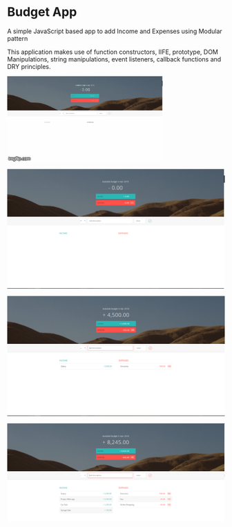# Budget App

A simple JavaScript based app to add Income and Expenses using Modular pattern

This application makes use of function constructors, IIFE, prototype,  DOM Manipulations, string manipulations, event listeners, callback functions and DRY principles.

![](images/captures.gif)

![](https://github.com/mohibakhan/budgetapp/blob/master/images/Capture1.PNG)

![](https://github.com/mohibakhan/budgetapp/blob/master/images/Capture2.PNG)

![](https://github.com/mohibakhan/budgetapp/blob/master/images/Capture3.PNG)
